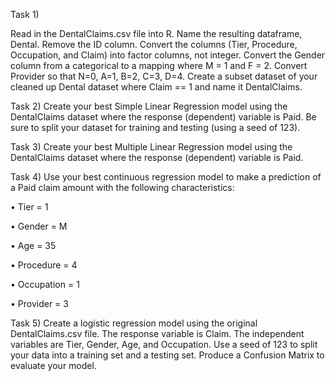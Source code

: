 Task 1) 

Read in the DentalClaims.csv file into R. Name the resulting dataframe, Dental.
Remove the ID column. Convert the columns (Tier, Procedure, Occupation, and Claim) into
factor columns, not integer. Convert the Gender column from a categorical to a mapping where
M = 1 and F = 2. Convert Provider so that N=0, A=1, B=2, C=3, D=4. Create a subset dataset of
your cleaned up Dental dataset where Claim == 1 and name it DentalClaims.

Task 2) 
Create your best Simple Linear Regression model using the DentalClaims dataset where
the response (dependent) variable is Paid. Be sure to split your dataset for training and testing
(using a seed of 123).

Task 3) 
Create your best Multiple Linear Regression model using the DentalClaims dataset
where the response (dependent) variable is Paid.

Task 4) 
Use your best continuous regression model to make a prediction of a Paid claim amount
with the following characteristics:

• Tier = 1

• Gender = M

• Age = 35

• Procedure = 4

• Occupation = 1

• Provider = 3

Task 5) 
Create a logistic regression model using the original DentalClaims.csv file. The
response variable is Claim. The independent variables are Tier, Gender, Age, and Occupation.
Use a seed of 123 to split your data into a training set and a testing set. Produce a Confusion
Matrix to evaluate your model. 
